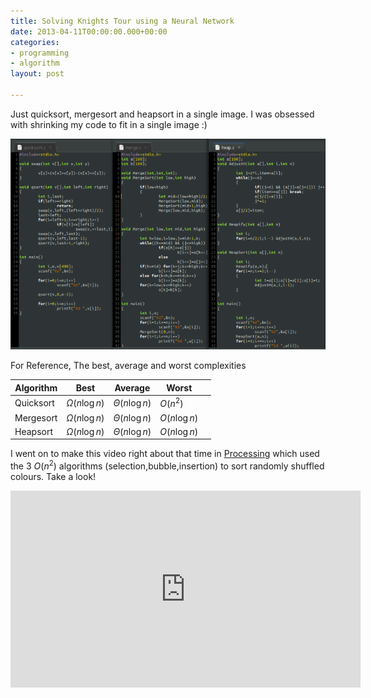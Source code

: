 ```yaml
---
title: Solving Knights Tour using a Neural Network
date: 2013-04-11T00:00:00.000+00:00
categories:
- programming
- algorithm
layout: post

---
```

Just quicksort, mergesort and heapsort in a single image. I was obsessed with shrinking my code to fit in a single image :)

![My helpful screenshot](/assets/images/sorts1.png)

For Reference, The best, average and worst complexities

| Algorithm | Best               | Average            | Worst         |   |
|-----------|--------------------|--------------------|---------------|---|
| Quicksort | $\Omega(n\log{}n)$ | $\Theta(n\log{}n)$ | $O(n^2)$      |   |
| Mergesort | $\Omega(n\log{}n)$ | $\Theta(n\log{}n)$ | $O(n\log{}n)$ |   |
| Heapsort  | $\Omega(n\log{}n)$ | $\Theta(n\log{}n)$ | $O(n\log{}n)$ |   |

I went on to make this video right about that time in <a href="https://processing.org/">Processing</a> which used the 3 $O(n^2)$ algorithms (selection,bubble,insertion) to sort 
randomly shuffled colours. Take a look!

<iframe width="560" height="315" src="https://www.youtube.com/embed/EDcp2t1qDGk" frameborder="0" allow="accelerometer; autoplay; encrypted-media; gyroscope; picture-in-picture" allowfullscreen></iframe>